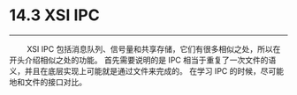 # 14.3 XSI IPC
***

&emsp;&emsp;
XSI IPC 包括消息队列、信号量和共享存储，它们有很多相似之处，所以在开头介绍相似之处的功能。
首先需要说明的是 IPC 相当于重复了一次文件的语义，并且在底层实现上可能就是通过文件来完成的。
在学习 IPC 的时候，尽可能地和文件的接口对比。